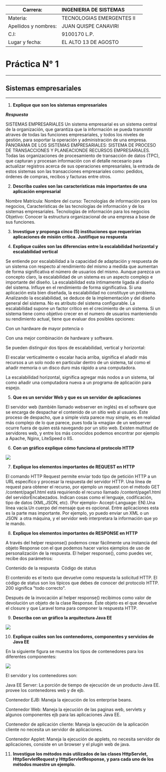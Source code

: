 | Carrera: | INGENIERIA DE SISTEMAS | | 
| --- | :--- | :---|
| Materia: | TECNOLOGIAS EMERGENTES II | 
| Apellidos y nombres: | JUAN QUISPE CANAVIRI |
| C.I: | 9100170 L.P. | 
| Lugar y fecha: | EL ALTO 13 DE AGOSTO

# Práctica N° 1
---
## Sistemas empresariales
---
1) **Explique que son los sistemas empresariales**

***Respuesta***

SISTEMAS EMPRESARIALES Un sistema empresarial es un sistema central de la organización, que garantiza que la información se pueda transmitir atraves de todas las funciones empresariales, y todos los niveles de gestión, para soportar la operación y administración de una empresa. PANORAMA DE LOS SISTEMAS EMPRESARIALES: SISTEMA DE PROCESO DE TRANSACCIONES Y PLANEACIONDE RECURSOS EMPRESARIALES. Todas las organizaciones de procesamiento de transacción de datos (TPC), que capturan y procesan información con el detalle necesario para actualizar registros acerca de sus operaciones empresariales, la entrada de estos sistemas son las transacciones empresariales como: pedidos, órdenes de compras, recibos y facturas entre otros. 

2) **Describa cuales son las características más importantes de una aplicación empresarial**

Nombre Matrícula: Nombre del curso: Tecnologías de información para los negocios, Características de las tecnologías de información y de los sistemas empresariales. Tecnologías de información para los negocios 
 Objetivo: Conocer la estructura organizacional de una empresa a base de sus funciones. 

3) **Investigue y proponga cinco (5) instituciones que requerirían aplicaciones de misión crítica. 
Justifique su respuesta**

4) **Explique cuáles son las diferencias entre la escalabilidad horizontal y escalabilidad vertical**

Se entiende por escalabilidad a la capacidad de adaptación y respuesta de un sistema con respecto al rendimiento del mismo a medida que aumentan de forma significativa el número de usuarios del mismo. Aunque parezca un concepto claro, la escalabilidad de un sistema es un aspecto complejo e importante del diseño.
La escalabilidad esta íntimamente ligada al diseño del sistema. Influye en el rendimiento de forma significativa. Si una aplicación esta bien diseñada, la escalabilidad no constituye un problema. Analizando la escalabilidad, se deduce de la implementación y del diseño general del sistema. No es atributo del sistema configurable.
La escalabilidad supone un factor crítico en el crecimiento de un sistema. Si un sistema tiene como objetivo crecer en el numero de usuarios manteniendo su rendimiento actual, tiene que evaluar dos posibles opciones:

Con un hardware de mayor potencia o

Con una mejor combinación de hardware y software.

Se pueden distinguir dos tipos de escalabilidad, vertical y horizontal:

El escalar verticalmente o escalar hacia arriba, significa el añadir más recursos a un solo nodo en particular dentro de un sistema, tal como el añadir memoria o un disco duro más rápido a una computadora.

La escalabilidad horizontal, significa agregar más nodos a un sistema, tal como añadir una computadora nueva a un programa de aplicación para espejo.



5) **Que es un servidor Web y que es un servidor de aplicaciones**

El servidor web (también llamado webserver en inglés) es el software que se encarga de despachar el contenido de un sitio web al usuario.
Este proceso de despacho, que a simple vista parece muy simple, es en realidad más complejo de lo que parece, pues toda la «magia» de un webserver ocurre fuera de quien está navegando por un sitio web. Existen multitud de servidores web, y entre los más conocidos podemos encontrar por ejemplo a Apache, Nginx, LiteSpeed o IIS.

6) **Con un gráfico explique cómo funciona el protocolo HTTP**

![](http://img.youtube.com/vi/tN9yBV-B8Hw/0.jpg)

7) **Explique los elementos importantes de REQUEST en HTTP**

El comando HTTP Request permite enviar todo tipo de petición HTTP a un URL específico y procesar la respuesta del servidor HTTP.
Una línea de request para obtener el recurso, por ejemplo un request con el método GET /content/page1.html está requiriendo el recurso llamado /content/page1.html del servidorEncabezados. Indican cosas como el lenguaje, codificación, tipo de datos (XML,JSON, etc). (Por ejemplo– Accept-Language: EN).Una línea vacía.Un cuerpo del mensaje que es opcional. Entre aplicaciones esta es la parte mas importante. Por ejemplo, yo puedo enviar un XML o un JSON  a otra máquina, y el servidor web interpretara la información que yo le mando.

8) **Explique los elementos importantes de RESPONSE en HTTP**

A través del helper response() podemos crear fácilmente una instancia del objeto Response con el que podemos hacer varios ejemplos de uso de personalización de la respuesta.
El helper response(), como puedes ver, recibe dos parámetros: 

Contenido de la respuesta 
Código de status

El contenido es el texto que devuelve como respuesta la solicitud HTTP. El código de status son los típicos que debes de conocer del protocolo HTTP. 200 significa "todo correcto".

Después de la invocación al helper response() recibimos como valor de devolución un objeto de la clase Response. Éste objeto es el que devuelve el closure y que Laravel toma para componer la respuesta HTTP.

9) **Describa con un gráfico la arquitectura Java EE**

![](https://users.dcc.uchile.cl/~jbarrios/J2EE/arq.gif)

10) **Explique cuáles son los contenedores, componentes y servicios de Java EE**

En la siguiente figura se muestra los tipos de contenedores para los diferentes componentes:

![](http://2.bp.blogspot.com/-xtOAc9rZSpc/U9_4CLOvnRI/AAAAAAAAAPQ/vX2vnfJhcWk/s1600/Captura.PNG)


El servidor y los contenedores son:

Java EE Server: La porción de tiempo de ejecución de un producto Java EE. provee los contenedores web y de ejb.

Contenedor EJB: Maneja la ejecución de los enterprise beans.

Contenedor Web: Maneja la ejecución de las paginas web, servlets y algunos componentes ejb para las aplicaciones Java EE.

Contenedor de aplicación cliente: Maneja la ejecución de la aplicación cliente no necesita un servidor de aplicaciones.

Contenedor Applet: Maneja la ejecución de applets, no necesita servidor de aplicaciones, consiste en un browser y el plugin web de java.

11) **Investigue los métodos más utilizados de las clases HttpServlet, HttpServletRequest y 
HttpServletResponse, y para cada uno de los métodos muestre un ejemplo.**
